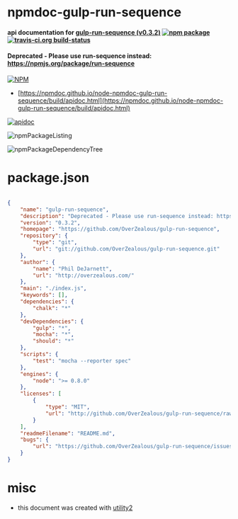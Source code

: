 # npmdoc-gulp-run-sequence

#### api documentation for  [gulp-run-sequence (v0.3.2)](https://github.com/OverZealous/gulp-run-sequence)  [![npm package](https://img.shields.io/npm/v/npmdoc-gulp-run-sequence.svg?style=flat-square)](https://www.npmjs.org/package/npmdoc-gulp-run-sequence) [![travis-ci.org build-status](https://api.travis-ci.org/npmdoc/node-npmdoc-gulp-run-sequence.svg)](https://travis-ci.org/npmdoc/node-npmdoc-gulp-run-sequence)

#### Deprecated - Please use run-sequence instead: https://npmjs.org/package/run-sequence

[![NPM](https://nodei.co/npm/gulp-run-sequence.png?downloads=true&downloadRank=true&stars=true)](https://www.npmjs.com/package/gulp-run-sequence)

- [https://npmdoc.github.io/node-npmdoc-gulp-run-sequence/build/apidoc.html](https://npmdoc.github.io/node-npmdoc-gulp-run-sequence/build/apidoc.html)

[![apidoc](https://npmdoc.github.io/node-npmdoc-gulp-run-sequence/build/screenCapture.buildCi.browser.%252Ftmp%252Fbuild%252Fapidoc.html.png)](https://npmdoc.github.io/node-npmdoc-gulp-run-sequence/build/apidoc.html)

![npmPackageListing](https://npmdoc.github.io/node-npmdoc-gulp-run-sequence/build/screenCapture.npmPackageListing.svg)

![npmPackageDependencyTree](https://npmdoc.github.io/node-npmdoc-gulp-run-sequence/build/screenCapture.npmPackageDependencyTree.svg)



# package.json

```json

{
    "name": "gulp-run-sequence",
    "description": "Deprecated - Please use run-sequence instead: https://npmjs.org/package/run-sequence",
    "version": "0.3.2",
    "homepage": "https://github.com/OverZealous/gulp-run-sequence",
    "repository": {
        "type": "git",
        "url": "git://github.com/OverZealous/gulp-run-sequence.git"
    },
    "author": {
        "name": "Phil DeJarnett",
        "url": "http://overzealous.com/"
    },
    "main": "./index.js",
    "keywords": [],
    "dependencies": {
        "chalk": "*"
    },
    "devDependencies": {
        "gulp": "*",
        "mocha": "*",
        "should": "*"
    },
    "scripts": {
        "test": "mocha --reporter spec"
    },
    "engines": {
        "node": ">= 0.8.0"
    },
    "licenses": [
        {
            "type": "MIT",
            "url": "http://github.com/OverZealous/gulp-run-sequence/raw/master/LICENSE"
        }
    ],
    "readmeFilename": "README.md",
    "bugs": {
        "url": "https://github.com/OverZealous/gulp-run-sequence/issues"
    }
}
```



# misc
- this document was created with [utility2](https://github.com/kaizhu256/node-utility2)
